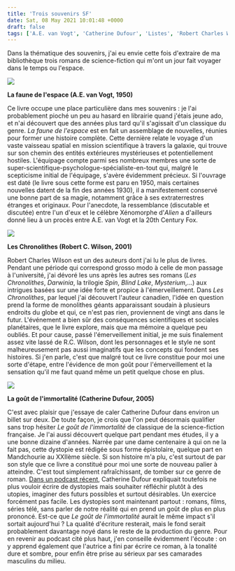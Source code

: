 ```yaml
---
title: 'Trois souvenirs SF'
date: Sat, 08 May 2021 10:01:48 +0000
draft: false
tags: ['A.E. van Vogt', 'Catherine Dufour', 'Listes', 'Robert Charles Wilson', 'Roman', 'SFFF']
---
```


Dans la thématique des souvenirs, j'ai eu envie cette fois d'extraire de ma bibliothèque trois romans de science-fiction qui m'ont un jour fait voyager dans le temps ou l'espace.

![](https://carnetslunaires.wordpress.com/wp-content/uploads/2021/05/faune-de-lespace.jpg?w=218)

**La faune de l'espace (A.E. van Vogt, 1950)**

Ce livre occupe une place particulière dans mes souvenirs : je l'ai probablement pioché un peu au hasard en librairie quand j'étais jeune ado, et n'ai découvert que des années plus tard qu'il s'agissait d'un classique du genre. _La faune de l'espace_ est en fait un assemblage de nouvelles, réunies pour former une histoire complète. Cette dernière relate le voyage d'un vaste vaisseau spatial en mission scientifique à travers la galaxie, qui trouve sur son chemin des entités extérieures mystérieuses et potentiellement hostiles. L'équipage compte parmi ses nombreux membres une sorte de super-scientifique-psychologue-spécialiste-en-tout qui, malgré le scepticisme initial de l'équipage, s'avère évidemment précieux. Si l'ouvrage est daté (le livre sous cette forme est paru en 1950, mais certaines nouvelles datent de la fin des années 1930), il a manifestement conservé une bonne part de sa magie, notamment grâce à ses extraterrestres étranges et originaux. Pour l'anecdote, la ressemblance (discutable et discutée) entre l'un d'eux et le célèbre Xénomorphe d'_Alien_ a d'ailleurs donné lieu à un procès entre A.E. van Vogt et la 20th Century Fox.

![](https://carnetslunaires.wordpress.com/wp-content/uploads/2021/05/chronolithes.jpg?w=301)

**Les Chronolithes (Robert C. Wilson, 2001)**

Robert Charles Wilson est un des auteurs dont j'ai lu le plus de livres. Pendant une période qui correspond grosso modo à celle de mon passage à l'université, j'ai dévoré les uns après les autres ses romans (_Les Chronolithes_, _Darwinia_, la trilogie _Spin_, _Blind Lake_, _Mysterium_,...) aux intrigues basées sur une idée forte et propice à l'émerveillement. Dans _Les Chronolithes_, par lequel j'ai découvert l'auteur canadien, l'idée en question prend la forme de monolithes géants apparaissant soudain à plusieurs endroits du globe et qui, ce n'est pas rien, proviennent de vingt ans dans le futur. L'événement a bien sûr des conséquences scientifiques et sociales planétaires, que le livre explore, mais que ma mémoire a quelque peu oubliés. Et pour cause, passé l'émerveillement initial, je me suis finalement assez vite lassé de R.C. Wilson, dont les personnages et le style ne sont malheureusement pas aussi imaginatifs que les concepts qui fondent ses histoires. Si j'en parle, c'est que malgré tout ce livre constitue pour moi une sorte d'étape, entre l'évidence de mon goût pour l'émerveillement et la sensation qu'il me faut quand même un petit quelque chose en plus.

![](https://carnetslunaires.wordpress.com/wp-content/uploads/2021/05/gout-de-limmortalite.jpg?w=210)

**La goût de l'immortalité (Catherine Dufour, 2005)**

C'est avec plaisir que j'essaye de caler Catherine Dufour dans environ un billet sur deux. De toute façon, je crois que l'on peut désormais qualifier sans trop hésiter _Le goût de l'immortalité_ de classique de la science-fiction française. Je l'ai aussi découvert quelque part pendant mes études, il y a une bonne dizaine d'années. Narrée par une dame centenaire à qui on ne la fait pas, cette dystopie est rédigée sous forme épistolaire, quelque part en Mandchourie au XXIIème siècle. Si son histoire m'a plu, c'est surtout de par son style que ce livre a constitué pour moi une sorte de nouveau palier à atteindre. C'est tout simplement rafraîchissant, de tomber sur ce genre de roman. [Dans un podcast récent](https://podcast.ausha.co/c-est-plus-que-de-la-sf/4-catherine-dufour-le-gout-de-l-immortalite), Catherine Dufour expliquait toutefois ne plus vouloir écrire de dystopies mais souhaiter réfléchir plutôt à des utopies, imaginer des futurs possibles et surtout désirables. Un exercice forcément pas facile. Les dystopies sont maintenant partout : romans, films, séries télé, sans parler de notre réalité qui en prend un goût de plus en plus prononcé. Est-ce que _Le goût de l'immortalité_ aurait le même impact s'il sortait aujourd'hui ? La qualité d'écriture resterait, mais le fond serait probablement davantage noyé dans le reste de la production du genre. Pour en revenir au podcast cité plus haut, j'en conseille évidemment l'écoute : on y apprend également que l'autrice a fini par écrire ce roman, à la tonalité dure et sombre, pour enfin être prise au sérieux par ses camarades masculins du milieu.